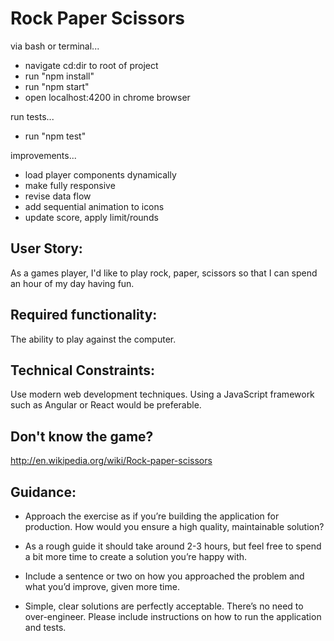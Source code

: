 # Rock Paper Scissors

via bash or terminal...

- navigate cd:dir to root of project
- run "npm install"
- run "npm start"
- open localhost:4200 in chrome browser

run tests...

- run "npm test"

improvements...

- load player components dynamically
- make fully responsive
- revise data flow
- add sequential animation to icons
- update score, apply limit/rounds


## User ​Story:

As a games player, I'd like to play rock, paper, scissors so that I can spend an hour of my day having fun.

## Required ​functionality:

The ability to play against the computer.

## Technical ​Constraints:

Use modern web development techniques. Using a JavaScript framework such as Angular or React would be preferable.

## Don't ​know ​the ​game?

http://en.wikipedia.org/wiki/Rock-paper-scissors

## Guidance:

- Approach the exercise as if you’re building the application for production. How would you ensure a high quality, maintainable solution?

- As a rough guide it should take around 2-3 hours, but feel free to spend a bit more time to create a solution you’re happy with.

- Include a sentence or two on how you approached the problem and what you’d improve, given more time.

- Simple, clear solutions are perfectly acceptable. There’s no need to over-engineer. Please include instructions on how to run the application and tests.